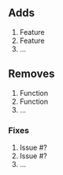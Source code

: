 ## Adds

1. Feature
2. Feature
3. ...

## Removes

1. Function
2. Function
3. ...

### Fixes

1. Issue #?
2. Issue #?
3. ...
